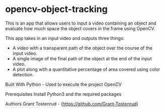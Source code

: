 # opencv-object-tracking
This is an app that allows users to input a video containing an object and evaluate how much space the object covers in the frame using OpenCV.

This app takes in an input video and outputs three things:
  - A video with a transparent path of the object over the course of the input video.
  - A single image of the final path of the object at the end of the input video.
  - A plot along with a quantitative percentage of area covered using color detection.

Built With
Python - Used to execute the project
OpenCV

Prerequisites
Install Python3 and the required packages

Authors
Grant Tostenrud - (https://github.com/Grant-Tostenrud)

